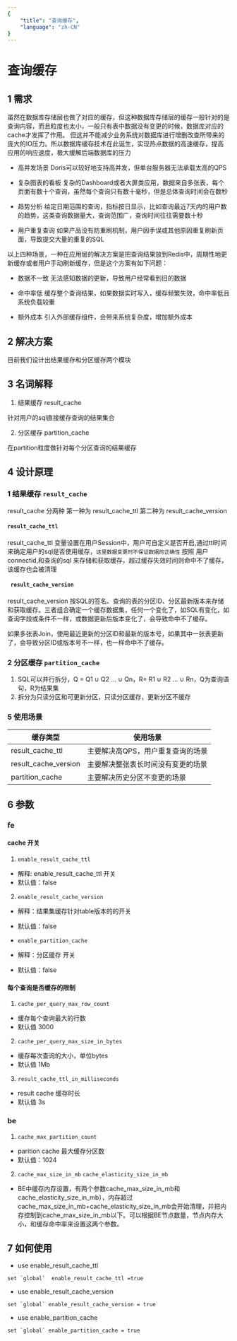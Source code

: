 ```yaml
---
{
    "title": "查询缓存",
    "language": "zh-CN"
}
---
```


<!-- 
Licensed to the Apache Software Foundation (ASF) under one
or more contributor license agreements.  See the NOTICE file
distributed with this work for additional information
regarding copyright ownership.  The ASF licenses this file
to you under the Apache License, Version 2.0 (the
"License"); you may not use this file except in compliance
with the License.  You may obtain a copy of the License at

  http://www.apache.org/licenses/LICENSE-2.0

Unless required by applicable law or agreed to in writing,
software distributed under the License is distributed on an
"AS IS" BASIS, WITHOUT WARRANTIES OR CONDITIONS OF ANY
KIND, either express or implied.  See the License for the
specific language governing permissions and limitations
under the License.
-->
# 查询缓存

## 1 需求

虽然在数据库存储层也做了对应的缓存，但这种数据库存储层的缓存一般针对的是查询内容，而且粒度也太小，一般只有表中数据没有变更的时候，数据库对应的cache才发挥了作用。 但这并不能减少业务系统对数据库进行增删改查所带来的庞大的IO压力。所以数据库缓存技术在此诞生，实现热点数据的高速缓存，提高应用的响应速度，极大缓解后端数据库的压力

- 高并发场景
  Doris可以较好地支持高并发，但单台服务器无法承载太高的QPS

- 复杂图表的看板
  复杂的Dashboard或者大屏类应用，数据来自多张表，每个页面有数十个查询，虽然每个查询只有数十毫秒，但是总体查询时间会在数秒

- 趋势分析
  给定日期范围的查询，指标按日显示，比如查询最近7天内的用户数的趋势，这类查询数据量大，查询范围广，查询时间往往需要数十秒

- 用户重复查询
  如果产品没有防重刷机制，用户因手误或其他原因重复刷新页面，导致提交大量的重复的SQL

以上四种场景，一种在应用层的解决方案是把查询结果放到Redis中，周期性地更新缓存或者用户手动刷新缓存，但是这个方案有如下问题：

- 数据不一致
  无法感知数据的更新，导致用户经常看到旧的数据

- 命中率低
  缓存整个查询结果，如果数据实时写入，缓存频繁失效，命中率低且系统负载较重

- 额外成本
  引入外部缓存组件，会带来系统复杂度，增加额外成本

## 2 解决方案

目前我们设计出结果缓存和分区缓存两个模块

## 3 名词解释

1. 结果缓存 result_cache

针对用户的sql直接缓存查询的结果集合

2. 分区缓存 partition_cache

在partition粒度做针对每个分区查询的结果缓存 

## 4 设计原理

### 1 结果缓存 `result_cache`

result_cache 分两种 第一种为 result_cache_ttl 第二种为 result_cache_version 

#### `result_cache_ttl`

result_cache_ttl 变量设置在用户Session中，用户可自定义是否开启,通过ttl时间来确定用户的sql是否使用缓存，`这里数据变更时不保证数据的正确性`
按照 用户 connectid,和查询的sql 来存储和获取缓存，超过缓存失效时间则命中不了缓存，该缓存也会被清理

#### ` result_cache_version`

result_cache_version 按SQL的签名、查询的表的分区ID、分区最新版本来存储和获取缓存。三者组合确定一个缓存数据集，任何一个变化了，如SQL有变化，如查询字段或条件不一样，或数据更新后版本变化了，会导致命中不了缓存。

如果多张表Join，使用最近更新的分区ID和最新的版本号，如果其中一张表更新了，会导致分区ID或版本号不一样，也一样命中不了缓存。

### 2 分区缓存 `partition_cache`

1. SQL可以并行拆分，Q = Q1 ∪ Q2 ... ∪ Qn，R= R1 ∪ R2 ... ∪ Rn，Q为查询语句，R为结果集
2. 拆分为只读分区和可更新分区，只读分区缓存，更新分区不缓存

### 5 使用场景

|缓存类型|使用场景|
|--|--|
|result_cache_ttl|主要解决高QPS，用户重复查询的场景|
|result_cache_version|主要解决整张表长时间没有变更的场景|
|partition_cache|主要解决历史分区不变更的场景|

## 6 参数

###  fe

####  cache 开关

1. `enable_result_cache_ttl`
- 解释:  enable_result_cache_ttl 开关
- 默认值：false

2. `enable_result_cache_version`
- 解释：结果集缓存针对table版本的的开关
- 默认值：false

- `enable_partition_cache`
- 解释：分区缓存 开关
- 默认值：false

#### 每个查询是否缓存的限制

1. `cache_per_query_max_row_count`
- 缓存每个查询最大的行数
- 默认值 3000

2. `cache_per_query_max_size_in_bytes`
- 缓存每次查询的大小，单位bytes
- 默认值 1Mb

3. `result_cache_ttl_in_milliseconds`
- result cache 缓存时长
- 默认值 3s

### be

1. `cache_max_partition_count`
- parition cache 最大缓存分区数
- 默认值：1024

2. `cache_max_size_in_mb` `cache_elasticity_size_in_mb`
- BE中缓存内存设置，有两个参数cache_max_size_in_mb和cache_elasticity_size_in_mb），内存超过cache_max_size_in_mb+cache_elasticity_size_in_mb会开始清理，并把内存控制到cache_max_size_in_mb以下。可以根据BE节点数量，节点内存大小，和缓存命中率来设置这两个参数。

## 7 如何使用

- use enable_result_cache_ttl
```
set `global`  enable_result_cache_ttl =true
```

- use enable_result_cache_version
```
set `global` enable_result_cache_version = true
```

- use enable_partition_cache
```
set `global` enable_partition_cache = true
```

